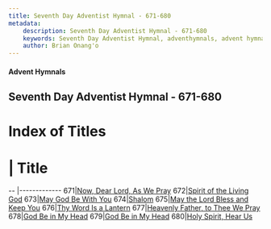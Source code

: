 ```yaml
---
title: Seventh Day Adventist Hymnal - 671-680
metadata:
    description: Seventh Day Adventist Hymnal - 671-680
    keywords: Seventh Day Adventist Hymnal, adventhymnals, advent hymnals 671-680
    author: Brian Onang'o
---
```


#### Advent Hymnals
## Seventh Day Adventist Hymnal - 671-680

# Index of Titles
# | Title                        
-- |-------------
671|[Now, Dear Lord, As We Pray](/seventh-day-adventist-hymnal/601-700/671-680/Now,-Dear-Lord,-As-We-Pray)
672|[Spirit of the Living God](/seventh-day-adventist-hymnal/601-700/671-680/Spirit-of-the-Living-God)
673|[May God Be With You](/seventh-day-adventist-hymnal/601-700/671-680/May-God-Be-With-You)
674|[Shalom](/seventh-day-adventist-hymnal/601-700/671-680/Shalom)
675|[May the Lord Bless and Keep You](/seventh-day-adventist-hymnal/601-700/671-680/May-the-Lord-Bless-and-Keep-You)
676|[Thy Word Is a Lantern](/seventh-day-adventist-hymnal/601-700/671-680/Thy-Word-Is-a-Lantern)
677|[Heavenly Father, to Thee We Pray](/seventh-day-adventist-hymnal/601-700/671-680/Heavenly-Father,-to-Thee-We-Pray)
678|[God Be in My Head](/seventh-day-adventist-hymnal/601-700/671-680/God-Be-in-My-Head)
679|[God Be in My Head](/seventh-day-adventist-hymnal/601-700/671-680/God-Be-in-My-Head_1)
680|[Holy Spirit, Hear Us](/seventh-day-adventist-hymnal/601-700/671-680/Holy-Spirit,-Hear-Us)
